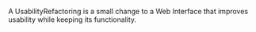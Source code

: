 A UsabilityRefactoring is a small change to a Web Interface that improves usability while keeping its functionality.